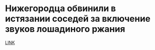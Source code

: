 # Нижегородца обвинили в истязании соседей за включение звуков лошадиного ржания



[LINK](https://varlamov.ru/3619945.html)